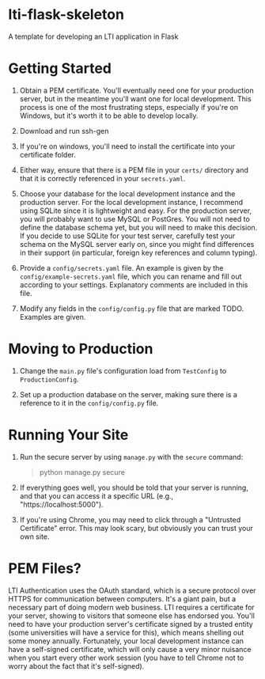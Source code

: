 # lti-flask-skeleton
A template for developing an LTI application in Flask


Getting Started
===============

1. Obtain a PEM certificate. You'll eventually need one for your production server, but in the meantime you'll want one for local development. This process is one of the most frustrating steps, especially if you're on Windows, but it's worth it to be able to develop locally.

  1. Download and run ssh-gen
  
  2. If you're on windows, you'll need to install the certificate into your certificate folder.
  
  3. Either way, ensure that there is a PEM file in your `certs/` directory and that it is correctly referenced in your `secrets.yaml`.
  
2. Choose your database for the local development instance and the production server. For the local development instance, I recommend using SQLite since it is lightweight and easy. For the production server, you will probably want to use MySQL or PostGres. You will not need to define the database schema yet, but you will need to make this decision. If you decide to use SQLite for your test server, carefully test your schema on the MySQL server early on, since you might find differences in their support (in particular, foreign key references and column typing).

3. Provide a `config/secrets.yaml` file. An example is given by the `config/example-secrets.yaml` file, which you can rename and fill out according to your settings. Explanatory comments are included in this file.

4. Modify any fields in the `config/config.py` file that are marked TODO. Examples are given.
  
Moving to Production
====================
  
1. Change the `main.py` file's configuration load from `TestConfig` to `ProductionConfig`.

2. Set up a production database on the server, making sure there is a reference to it in the `config/config.py` file.

Running Your Site
=================

1. Run the secure server by using `manage.py` with the `secure` command:

    > python manage.py secure
    
2. If everything goes well, you should be told that your server is running, and that you can access it a specific URL (e.g., "https://localhost:5000").

3. If you're using Chrome, you may need to click through a "Untrusted Certificate" error. This may look scary, but obviously you can trust your own site.

PEM Files?
==========

LTI Authentication uses the OAuth standard, which is a secure protocol over HTTPS for communication between computers. It's a giant pain, but a necessary part of doing modern web business. LTI requires a certificate for your server, showing to visitors that someone else has endorsed you. You'll need to have your production server's certificate signed by a trusted entity (some universities will have a service for this), which means shelling out some money annually. Fortunately, your local development instance can have a self-signed certificate, which will only cause a very minor nuisance when you start every other work session (you have to tell Chrome not to worry about the fact that it's self-signed).
